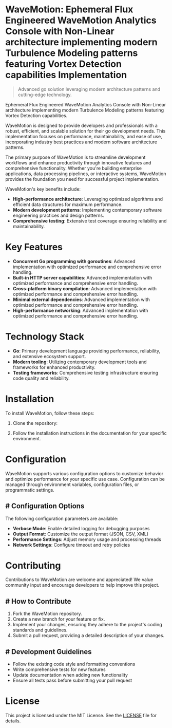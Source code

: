 <!-- fallback_WaveMotion_20250805191105_75937 -->

# WaveMotion: Ephemeral Flux Engineered WaveMotion Analytics Console with Non-Linear architecture implementing modern Turbulence Modeling patterns featuring Vortex Detection capabilities Implementation
> Advanced go solution leveraging modern architecture patterns and cutting-edge technology.

Ephemeral Flux Engineered WaveMotion Analytics Console with Non-Linear architecture implementing modern Turbulence Modeling patterns featuring Vortex Detection capabilities.

WaveMotion is designed to provide developers and professionals with a robust, efficient, and scalable solution for their go development needs. This implementation focuses on performance, maintainability, and ease of use, incorporating industry best practices and modern software architecture patterns.

The primary purpose of WaveMotion is to streamline development workflows and enhance productivity through innovative features and comprehensive functionality. Whether you're building enterprise applications, data processing pipelines, or interactive systems, WaveMotion provides the foundation you need for successful project implementation.

WaveMotion's key benefits include:

* **High-performance architecture**: Leveraging optimized algorithms and efficient data structures for maximum performance.
* **Modern development patterns**: Implementing contemporary software engineering practices and design patterns.
* **Comprehensive testing**: Extensive test coverage ensuring reliability and maintainability.

# Key Features

* **Concurrent Go programming with goroutines**: Advanced implementation with optimized performance and comprehensive error handling.
* **Built-in HTTP server capabilities**: Advanced implementation with optimized performance and comprehensive error handling.
* **Cross-platform binary compilation**: Advanced implementation with optimized performance and comprehensive error handling.
* **Minimal external dependencies**: Advanced implementation with optimized performance and comprehensive error handling.
* **High-performance networking**: Advanced implementation with optimized performance and comprehensive error handling.

# Technology Stack

* **Go**: Primary development language providing performance, reliability, and extensive ecosystem support.
* **Modern tooling**: Utilizing contemporary development tools and frameworks for enhanced productivity.
* **Testing frameworks**: Comprehensive testing infrastructure ensuring code quality and reliability.

# Installation

To install WaveMotion, follow these steps:

1. Clone the repository:


2. Follow the installation instructions in the documentation for your specific environment.

# Configuration

WaveMotion supports various configuration options to customize behavior and optimize performance for your specific use case. Configuration can be managed through environment variables, configuration files, or programmatic settings.

## # Configuration Options

The following configuration parameters are available:

* **Verbose Mode**: Enable detailed logging for debugging purposes
* **Output Format**: Customize the output format (JSON, CSV, XML)
* **Performance Settings**: Adjust memory usage and processing threads
* **Network Settings**: Configure timeout and retry policies

# Contributing

Contributions to WaveMotion are welcome and appreciated! We value community input and encourage developers to help improve this project.

## # How to Contribute

1. Fork the WaveMotion repository.
2. Create a new branch for your feature or fix.
3. Implement your changes, ensuring they adhere to the project's coding standards and guidelines.
4. Submit a pull request, providing a detailed description of your changes.

## # Development Guidelines

* Follow the existing code style and formatting conventions
* Write comprehensive tests for new features
* Update documentation when adding new functionality
* Ensure all tests pass before submitting your pull request

# License

This project is licensed under the MIT License. See the [LICENSE](https://github.com/QOZU/WaveMotion/blob/main/LICENSE) file for details.
